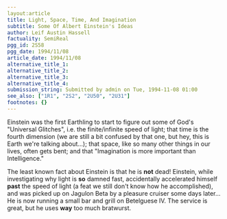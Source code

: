 ```yaml
---
layout:article
title: Light, Space, Time, And Imagination
subtitle: Some Of Albert Einstein's Ideas
author: Leif Austin Hassell
factuality: SemiReal
pgg_id: 2S58
pgg_date: 1994/11/08
article_date: 1994/11/08
alternative_title_1: 
alternative_title_2: 
alternative_title_3: 
alternative_title_4: 
submission_string: Submitted by admin on Tue, 1994-11-08 01:00
see_also: ["1R1", "2S2", "2U50", "2U31"]
footnotes: {}
---
```

<div>
<p>Einstein was the first Earthling to start to figure out some of God's "Universal Glitches", i.e. the finite/infinite speed of light; that time is the fourth dimension (we are still a bit confused by that one, but hey, this is Earth we're talking about...); that space, like so many other things in our lives, often gets bent; and that "Imagination is more important than Intelligence."</p>
<p>The least known fact about Einstein is that he is <strong>not</strong> dead! Einstein, while investigating why light is <strong>so</strong> damned fast, accidentally accelerated himself <strong>past</strong> the speed of light (a feat we still don't know how he accomplished), and was picked up on Jagulon Beta by a pleasure cruiser some days later... He is now running a small bar and grill on Betelguese IV. The service is great, but he uses <strong>way</strong> too much bratwurst.</p>
</div>
